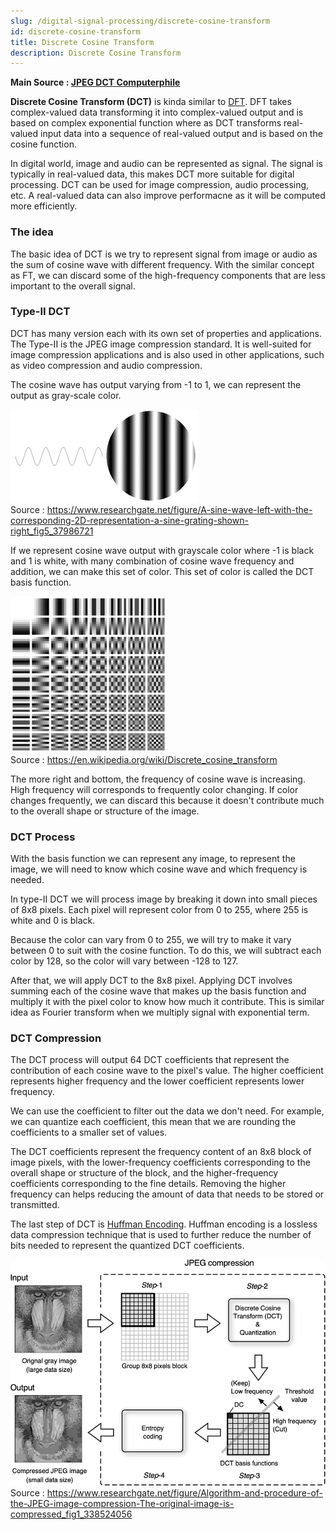 ```yaml
---
slug: /digital-signal-processing/discrete-cosine-transform
id: discrete-cosine-transform
title: Discrete Cosine Transform
description: Discrete Cosine Transform
---
```


**Main Source : [JPEG DCT Computerphile](https://youtu.be/Q2aEzeMDHMA)**

**Discrete Cosine Transform (DCT)** is kinda similar to [DFT](/digital-signal-processing/discrete-fourier-transform). DFT takes complex-valued data transforming it into complex-valued output and is based on complex exponential function where as DCT transforms real-valued input data into a sequence of real-valued output and is based on the cosine function.

In digital world, image and audio can be represented as signal. The signal is typically in real-valued data, this makes DCT more suitable for digital processing. DCT can be used for image compression, audio processing, etc. A real-valued data can also improve performacne as it will be computed more efficiently.

### The idea

The basic idea of DCT is we try to represent signal from image or audio as the sum of cosine wave with different frequency. With the similar concept as FT, we can discard some of the high-frequency components that are less important to the overall signal.

### Type-II DCT

DCT has many version each with its own set of properties and applications. The Type-II is the JPEG image compression standard. It is well-suited for image compression applications and is also used in other applications, such as video compression and audio compression.

The cosine wave has output varying from -1 to 1, we can represent the output as gray-scale color.

![A sine wave with output of -1 represented in black color while output of 1 represented in the white color](./dct-output.png)  
Source : https://www.researchgate.net/figure/A-sine-wave-left-with-the-corresponding-2D-representation-a-sine-grating-shown-right_fig5_37986721

If we represent cosine wave output with grayscale color where -1 is black and 1 is white, with many combination of cosine wave frequency and addition, we can make this set of color. This set of color is called the DCT basis function.

![DCT basis function showing combination of cosine wave frequency with the corresponding output](./dct-grid.png)  
Source : https://en.wikipedia.org/wiki/Discrete_cosine_transform

The more right and bottom, the frequency of cosine wave is increasing. High frequency will corresponds to frequently color changing. If color changes frequently, we can discard this because it doesn't contribute much to the overall shape or structure of the image.

### DCT Process

With the basis function we can represent any image, to represent the image, we will need to know which cosine wave and which frequency is needed.

In type-II DCT we will process image by breaking it down into small pieces of 8x8 pixels. Each pixel will represent color from 0 to 255, where 255 is white and 0 is black.

Because the color can vary from 0 to 255, we will try to make it vary between 0 to suit with the cosine function. To do this, we will subtract each color by 128, so the color will vary between -128 to 127.

After that, we will apply DCT to the 8x8 pixel. Applying DCT involves summing each of the cosine wave that makes up the basis function and multiply it with the pixel color to know how much it contribute. This is similar idea as Fourier transform when we multiply signal with exponential term.

### DCT Compression

The DCT process will output 64 DCT coefficients that represent the contribution of each cosine wave to the pixel's value. The higher coefficient represents higher frequency and the lower coefficient represents lower frequency.

We can use the coefficient to filter out the data we don't need. For example, we can quantize each coefficient, this mean that we are rounding the coefficients to a smaller set of values.

The DCT coefficients represent the frequency content of an 8x8 block of image pixels, with the lower-frequency coefficients corresponding to the overall shape or structure of the block, and the higher-frequency coefficients corresponding to the fine details. Removing the higher frequency can helps reducing the amount of data that needs to be stored or transmitted.

The last step of DCT is [Huffman Encoding](/digital-signal-processing/compression#huffman-encoding). Huffman encoding is a lossless data compression technique that is used to further reduce the number of bits needed to represent the quantized DCT coefficients.

![The process of DCT compression](./dct-compression.png)  
Source : https://www.researchgate.net/figure/Algorithm-and-procedure-of-the-JPEG-image-compression-The-original-image-is-compressed_fig1_338524056
